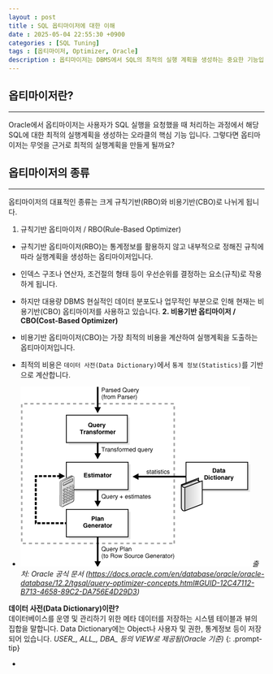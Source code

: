 ```yaml
---
layout : post
title : SQL 옵티마이저에 대한 이해
date : 2025-05-04 22:55:30 +0900
categories : [SQL Tuning]
tags : [옵티마이저, Optimizer, Oracle]
description : 옵티마이저는 DBMS에서 SQL의 최적의 실행 계획을 생성하는 중요한 기능입니다.<br>옵티마이저가 실행 계획을 결정하고 생성하는 과정에 대해서 정리한 글입니다.
---
```


## 옵티마이저란?
---
Oracle에서 옵티마이저는 사용자가 SQL 실행을 요청했을 때 처리하는 과정에서 해당 SQL에 대한 최적의 실행계획을 생성하는 오라클의 핵심 기능 입니다.
그렇다면 옵티마이저는 무엇을 근거로 최적의 실행계획을 만들게 될까요?

## 옵티마이저의 종류
---
옵티마이저의 대표적인 종류는 크게 규칙기반(RBO)와 비용기반(CBO)로 나뉘게 됩니다.
1. 규칙기반 옵티마이저 / RBO(Rule-Based Optimizer)
- 규칙기반 옵티마이저(RBO)는 통계정보를 활용하지 않고 내부적으로 정해진 규칙에 따라 실행계획을 생성하는 옵티마이저입니다.
- 인덱스 구조나 연산자, 조건절의 형태 등이 우선순위를 결정하는 요소(규칙)로 작용하게 됩니다.
- 하지만 대용량 DBMS 현실적인 데이터 분포도나 업무적인 부분으로 인해 현재는 비용기반(CBO) 옵티마이저를 사용하고 있습니다.
**2. 비용기반 옵티마이저 / CBO(Cost-Based Optimizer)**
- 비용기반 옵티마이저(CBO)는 가장 최적의 비용을 계산하여 실행계획을 도출하는 옵티마이저입니다.
- 최적의 비용은 `데이터 사전(Data Dictionary)`에서 `통계 정보(Statistics)`를 기반으로 계산합니다.

- ![옵티마이저 최적화 구조도](assets/img/sql-tuning/optimizer-components.gif)
_출처: Oracle 공식 문서 (https://docs.oracle.com/en/database/oracle/oracle-database/12.2/tgsql/query-optimizer-concepts.html#GUID-12C47112-B713-4658-89C2-DA756E4D29D3)_

>
**데이터 사전(Data Dictionary)이란?**  
데이터베이스를 운영 및 관리하기 위한 메타 데이터를 저장하는 시스템 테이블과 뷰의 집합을 말합니다.
Data Dictionary에는 Object나 사용자 및 권한, 통계정보 등이 저장되어 있습니다.
*USER_, ALL_, DBA_ 등의 VIEW로 제공됨(Oracle 기준)*
{: .prompt-tip}

- 

##

##

##

##

##

